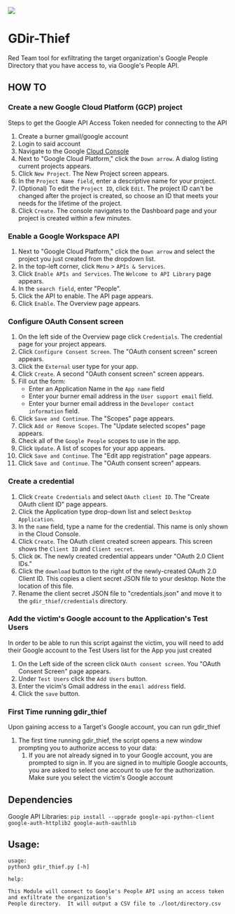 <a href="https://twitter.com/antman1p"><img src="https://img.shields.io/twitter/follow/antman1p.svg?logo=twitter"></a>
# GDir-Thief
Red Team tool for exfiltrating the target organization's Google People Directory that you have access to, via Google's People API.
## HOW TO
### Create a new Google Cloud Platform (GCP) project
Steps to get the Google API Access Token needed for connecting to the API
1.  Create a burner gmail/google account
2.  Login to said account
3.  Navigate to the Google [Cloud Console](https://console.cloud.google.com/)
4.  Next to "Google Cloud Platform," click the `Down arrow`. A dialog listing current projects appears.
5.  Click `New Project`. The New Project screen appears.
6.  In the `Project Name field`, enter a descriptive name for your project.
7.  (Optional) To edit the `Project ID`, click `Edit`. The project ID can't be
  changed after the project is created, so choose an ID that meets your needs for
  the lifetime of the project.
8.  Click `Create`. The console navigates to the Dashboard page and your project is created within a few minutes.
### Enable a Google Workspace API
1.  Next to "Google Cloud Platform," click the `Down arrow` and select the project
  you just created from the dropdown list.
2.  In the top-left corner, click `Menu` > `APIs & Services`.
3.  Click `Enable APIs and Services`. The `Welcome to API Library` page appears.
4.  In the `search field`, enter "People".
5.  Click the API to enable. The API page appears.
6.  Click `Enable`. The Overview page appears.
###  Configure OAuth Consent screen
1.  On the left side of the Overview page click `Credentials`. The credential
page for your project appears.
2.  Click `Configure Consent Screen`. The "OAuth consent screen" screen appears.
3.  Click the `External` user type for your app.
4.  Click `Create`. A second "OAuth consent screen" screen appears.
5.  Fill out the form:
    - Enter an Application Name in the `App name` field
    - Enter your burner email address in the `User support email` field.
    - Enter your burner email address in the `Developer contact information` field.
6.  Click `Save and Continue`. The "Scopes" page appears.
7.  Click `Add or Remove Scopes`. The "Update selected scopes" page appears.
8.  Check all of the `Google People` scopes to use in the app.
9.  Click `Update`. A list of scopes for your app appears.
10. Click `Save and Continue`. The "Edit app registration" page appears.
11. Click `Save and Continue`. The "OAuth consent screen" appears.
### Create a credential
1.  Click `Create Credentials` and select `OAuth client ID`. The "Create OAuth
  client ID" page appears.
2.  Click the Application type drop-down list and select `Desktop Application`.
3.  In the `name` field, type a name for the credential. This name is only shown
  in the Cloud Console.
4.  Click `Create`. The OAuth client created screen appears. This screen shows
  the `Client ID` and `Client secret`.
5.  Click `OK`. The newly created credential appears under "OAuth 2.0 Client IDs."
6.  Click the `download` button to the right of the newly-created OAuth 2.0
  Client ID. This copies a client secret JSON file to your desktop. Note the
  location of this file.
7.  Rename the client secret JSON file to "credentials.json" and move it to the
  `gdir_thief/credentials` directory.
### Add the victim's Google account to the Application's Test Users
In order to be able to run this script against the victim, you will need to add
their Google account to the Test Users list for the App you just created
1.  On the Left side of the screen click `OAuth consent screen`.  You "OAuth
  Consent Screen" page appears.
2.  Under `Test Users` click the `Add Users` button.
3.  Enter the vicim's Gmail address in the `email address` field.
4.  Click the `save` button.
### First Time running gdir_thief
Upon gaining access to a Target's Google account, you can run gdir_thief
1.  The first time running gdir_thief, the script opens a new window prompting you
to authorize access to your data:
    1.  If you are not already signed in to your Google account, you are
      prompted to sign in. If you are signed in to multiple Google accounts, you
      are asked to select one account to use for the authorization.  Make sure
      you select the victim's Google account
## Dependencies
Google API Libraries: `pip install --upgrade google-api-python-client google-auth-httplib2 google-auth-oauthlib`
## Usage:
```
usage:
python3 gdir_thief.py [-h]

help:

This Module will connect to Google's People API using an access token and exfiltrate the organization's
People directory.  It will output a CSV file to ./loot/directory.csv
```
